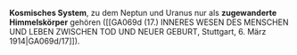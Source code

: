 
**Kosmisches System**, zu dem Neptun und Uranus nur als **zugewanderte Himmelskörper** gehören ([[GA069d (17.) INNERES WESEN DES MENSCHEN UND LEBEN ZWISCHEN TOD UND NEUER GEBURT, Stuttgart, 6. März 1914|GA069d/17]]).
